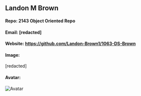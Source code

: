 ## Landon M Brown
#### Repo: 2143 Object Oriented Repo
#### Email: [redacted]
#### Website: https://github.com/Landon-Brown1/1063-DS-Brown
#### Image:
[redacted]
#### Avatar:
![Avatar](https://fiverr-res.cloudinary.com/images/t_main1,q_auto,f_auto/gigs/127042234/original/8543adac4df92508d35bca5d3e9ac229450e5aec/design-minimalist-flat-line-vector-avatar-for-you.jpg)

